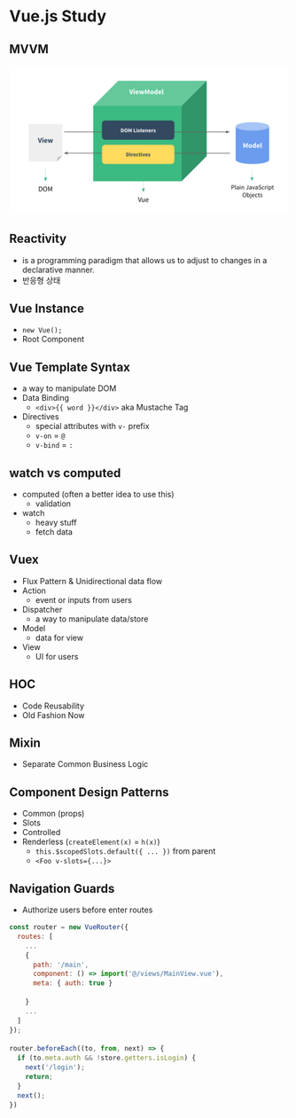 # Vue.js Study

## MVVM

<img src='./images/mvvm.png' />

## Reactivity

- is a programming paradigm that allows us to adjust to changes in a declarative manner.
- 반응형 상태

## Vue Instance

- `new Vue();`
- Root Component

## Vue Template Syntax

- a way to manipulate DOM
- Data Binding
  - `<div>{{ word }}</div>` aka Mustache Tag
- Directives
  - special attributes with `v-` prefix
  - `v-on` = `@`
  - `v-bind` = `:`

## watch vs computed

- computed (often a better idea to use this)
  - validation
- watch
  - heavy stuff
  - fetch data

## Vuex

- Flux Pattern & Unidirectional data flow
- Action
  - event or inputs from users
- Dispatcher
  - a way to manipulate data/store
- Model
  - data for view
- View
  - UI for users

## HOC

- Code Reusability
- Old Fashion Now

## Mixin

- Separate Common Business Logic

## Component Design Patterns

- Common (props)
- Slots
- Controlled
- Renderless (`createElement(x)` = `h(x)`)
  - `this.$scopedSlots.default({ ... })` from parent
  - `<Foo v-slots={...}>`

## Navigation Guards
- Authorize users before enter routes
```js
const router = new VueRouter({
  routes: [
    ...
    {
      path: '/main',
      component: () => import('@/views/MainView.vue'),
      meta: { auth: true }

    }
    ...
  ]
});

router.beforeEach((to, from, next) => {
  if (to.meta.auth && !store.getters.isLogin) {
    next('/login');
    return;
  }
  next();
})

```